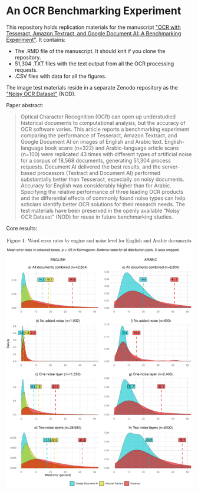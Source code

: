 # An OCR Benchmarking Experiment
  
This repository holds replication materials for the manuscript ["OCR with Tesseract, Amazon Textract, and Google Document AI: A Benchmarking Experiment"](https://osf.io/preprints/socarxiv/6zfvs). It contains:

- The .RMD file of the manuscript. It should knit if you clone the repository.
- 51,304 .TXT files with the text output from all the OCR processing requests.
- .CSV files with data for all the figures.

The image test materials reside in a separate Zenodo repository as the ["Noisy OCR Dataset"](https://zenodo.org/record/5068735) (NOD).

Paper abstract: 

>Optical Character Recognition (OCR) can open up understudied historical
documents to computational analysis, but the accuracy of OCR software
varies. This article reports a benchmarking experiment comparing the
performance of Tesseract, Amazon Textract, and Google Document AI on
images of English and Arabic text. English-language book scans (n=322)
and Arabic-language article scans (n=100) were replicated 43 times with
different types of artificial noise for a corpus of 18,568 documents, generating
51,304 process requests. Document AI delivered the best results, and the
server-based processors (Textract and Document AI) performed substantially
better than Tesseract, especially on noisy documents. Accuracy for English
was considerably higher than for Arabic. Specifying the relative performance
of three leading OCR products and the differential effects of commonly
found noise types can help scholars identify better OCR solutions for
their research needs. The test materials have been preserved in the openly
available “Noisy OCR Dataset” (NOD) for reuse in future benchmarking studies.

Core results: 
\
\
![](images/fig4.png)
